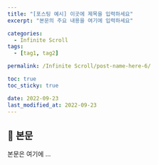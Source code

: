 ```yaml
---
title: "[포스팅 예시] 이곳에 제목을 입력하세요"
excerpt: "본문의 주요 내용을 여기에 입력하세요"

categories:
  - Infinite Scroll
tags:
  - [tag1, tag2]

permalink: /Infinite Scroll/post-name-here-6/

toc: true
toc_sticky: true

date: 2022-09-23
last_modified_at: 2022-09-23
---
```


## 🦥 본문

본문은 여기에 ...
